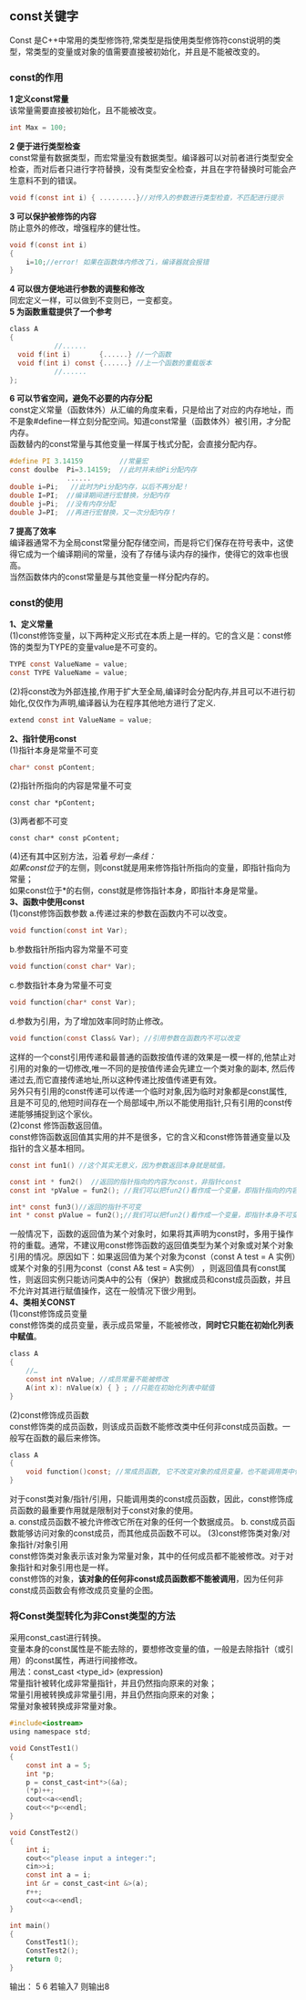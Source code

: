 ## const关键字
Const 是C++中常用的类型修饰符,常类型是指使用类型修饰符const说明的类型，常类型的变量或对象的值需要直接被初始化，并且是不能被改变的。   
### const的作用
**1 定义const常量**    
该常量需要直接被初始化，且不能被改变。   
```c
int Max = 100;   
```   
**2 便于进行类型检查**   
const常量有数据类型，而宏常量没有数据类型。编译器可以对前者进行类型安全检查，而对后者只进行字符替换，没有类型安全检查，并且在字符替换时可能会产生意料不到的错误。     
```c    
void f(const int i) { .........}//对传入的参数进行类型检查，不匹配进行提示   
```
**3 可以保护被修饰的内容**    
防止意外的修改，增强程序的健壮性。    
```c
void f(const int i)   
{     
	i=10;//error! 如果在函数体内修改了i，编译器就会报错   
}   
```   
**4 可以很方便地进行参数的调整和修改**   
同宏定义一样，可以做到不变则已，一变都变。    
**5 为函数重载提供了一个参考**    
```c   
class A  
{    
           //......   
  void f(int i)       {......} //一个函数   
  void f(int i) const {......} //上一个函数的重载版本   
           //......   
};   
```   
**6 可以节省空间，避免不必要的内存分配**   
const定义常量（函数体外）从汇编的角度来看，只是给出了对应的内存地址，而不是象#define一样立刻分配空间。知道const常量（函数体外）被引用，才分配内存。   
函数替内的const常量与其他变量一样属于栈式分配，会直接分配内存。         
```c   
#define PI 3.14159         //常量宏      
const doulbe  Pi=3.14159;  //此时并未给Pi分配内存      
              ......   
double i=Pi;   //此时为Pi分配内存，以后不再分配！  
double I=PI;  //编译期间进行宏替换，分配内存    
double j=Pi;  //没有内存分配   
double J=PI;  //再进行宏替换，又一次分配内存！     
```   
**7 提高了效率**   
编译器通常不为全局const常量分配存储空间，而是将它们保存在符号表中，这使得它成为一个编译期间的常量，没有了存储与读内存的操作，使得它的效率也很高。   
当然函数体内的const常量是与其他变量一样分配内存的。   
### const的使用
**1、定义常量**   
(1)const修饰变量，以下两种定义形式在本质上是一样的。它的含义是：const修饰的类型为TYPE的变量value是不可变的。   
```c
TYPE const ValueName = value;   
const TYPE ValueName = value;   
```    
(2)将const改为外部连接,作用于扩大至全局,编译时会分配内存,并且可以不进行初始化,仅仅作为声明,编译器认为在程序其他地方进行了定义.
```c
extend const int ValueName = value;   
```
**2、指针使用const**   
(1)指针本身是常量不可变   
```c
char* const pContent;    
```
(2)指针所指向的内容是常量不可变    
```
const char *pContent;    
```
(3)两者都不可变   
```
const char* const pContent; 
```
(4)还有其中区别方法，沿着*号划一条线：   
如果const位于*的左侧，则const就是用来修饰指针所指向的变量，即指针指向为常量；   
如果const位于*的右侧，const就是修饰指针本身，即指针本身是常量。    
**3、函数中使用const**   
(1)const修饰函数参数
a.传递过来的参数在函数内不可以改变。   
```c
void function(const int Var);   
```  
b.参数指针所指内容为常量不可变   
```c
void function(const char* Var);    
```
c.参数指针本身为常量不可变    
```c
void function(char* const Var);    
```
d.参数为引用，为了增加效率同时防止修改。   
```c
void function(const Class& Var); //引用参数在函数内不可以改变
```
这样的一个const引用传递和最普通的函数按值传递的效果是一模一样的,他禁止对引用的对象的一切修改,唯一不同的是按值传递会先建立一个类对象的副本, 然后传递过去,而它直接传递地址,所以这种传递比按值传递更有效。   
另外只有引用的const传递可以传递一个临时对象,因为临时对象都是const属性, 且是不可见的,他短时间存在一个局部域中,所以不能使用指针,只有引用的const传递能够捕捉到这个家伙。   
(2)const 修饰函数返回值。  
const修饰函数返回值其实用的并不是很多，它的含义和const修饰普通变量以及指针的含义基本相同。   
```c
const int fun1() //这个其实无意义，因为参数返回本身就是赋值。

const int * fun2()	//返回的指针指向的内容为const，非指针const   
const int *pValue = fun2(); //我们可以把fun2()看作成一个变量，即指针指向的内容不可变。   

int* const fun3()//返回的指针不可变       
int * const pValue = fun2();//我们可以把fun2()看作成一个变量，即指针本身不可变。   
```
一般情况下，函数的返回值为某个对象时，如果将其声明为const时，多用于操作符的重载。通常，不建议用const修饰函数的返回值类型为某个对象或对某个对象引用的情况。原因如下：如果返回值为某个对象为const（const A test = A 实例）或某个对象的引用为const（const A& test = A实例） ，则返回值具有const属性，则返回实例只能访问类A中的公有（保护）数据成员和const成员函数，并且不允许对其进行赋值操作，这在一般情况下很少用到。   
**4、类相关CONST**   
(1)const修饰成员变量   
const修饰类的成员变量，表示成员常量，不能被修改，**同时它只能在初始化列表中赋值**。  
```c
class A   
{   
	//…    
	const int nValue; //成员常量不能被修改   
	A(int x): nValue(x) { } ; //只能在初始化列表中赋值   
}   
```   
(2)const修饰成员函数   
const修饰类的成员函数，则该成员函数不能修改类中任何非const成员函数。一般写在函数的最后来修饰。   
```c
class A
{ 
	void function()const; //常成员函数, 它不改变对象的成员变量，也不能调用类中任何非const成员函数。    
}    
```
对于const类对象/指针/引用，只能调用类的const成员函数，因此，const修饰成员函数的最重要作用就是限制对于const对象的使用。   
a. const成员函数不被允许修改它所在对象的任何一个数据成员。
b. const成员函数能够访问对象的const成员，而其他成员函数不可以。
(3)const修饰类对象/对象指针/对象引用    
const修饰类对象表示该对象为常量对象，其中的任何成员都不能被修改。对于对象指针和对象引用也是一样。    
const修饰的对象，**该对象的任何非const成员函数都不能被调用**，因为任何非const成员函数会有修改成员变量的企图。    
### 将Const类型转化为非Const类型的方法
采用const_cast进行转换。   
变量本身的const属性是不能去除的，要想修改变量的值，一般是去除指针（或引用）的const属性，再进行间接修改。   
用法：const_cast <type_id>  (expression)    
常量指针被转化成非常量指针，并且仍然指向原来的对象；  
常量引用被转换成非常量引用，并且仍然指向原来的对象；   
常量对象被转换成非常量对象。   
```c
#include<iostream>
using namespace std;

void ConstTest1()   
{    
    const int a = 5;   
    int *p;  
    p = const_cast<int*>(&a);    
    (*p)++;   
    cout<<a<<endl;   
    cout<<*p<<endl;    
}    

void ConstTest2()    
{  
    int i;   
    cout<<"please input a integer:";   
    cin>>i;   
    const int a = i;   
    int &r = const_cast<int &>(a);    
    r++;   
    cout<<a<<endl;   
}   

int main()   
{   
    ConstTest1();  
    ConstTest2();  
    return 0;   
}   
```
输出：
5
6
若输入7
则输出8